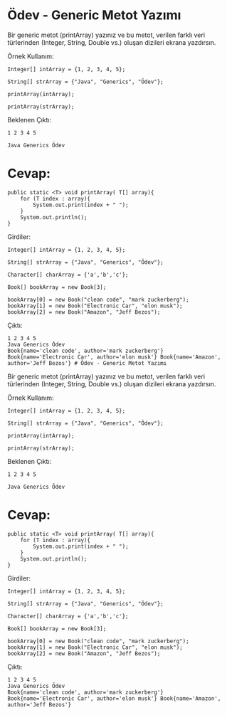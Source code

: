 # Ödev - Generic Metot Yazımı
Bir generic metot (printArray) yazınız ve bu metot, verilen farklı veri türlerinden (Integer, String, Double vs.) oluşan dizileri ekrana yazdırsın.

Örnek Kullanım:

    Integer[] intArray = {1, 2, 3, 4, 5};
    
    String[] strArray = {"Java", "Generics", "Ödev"};
    
    printArray(intArray);
    
    printArray(strArray);

Beklenen Çıktı:

    1 2 3 4 5
    
    Java Generics Ödev

# Cevap:

    public static <T> void printArray( T[] array){
        for (T index : array){
            System.out.print(index + " ");
        }
        System.out.println();
    }

Girdiler:

    Integer[] intArray = {1, 2, 3, 4, 5};

    String[] strArray = {"Java", "Generics", "Ödev"};

    Character[] charArray = {'a','b','c'};

    Book[] bookArray = new Book[3];

    bookArray[0] = new Book("clean code", "mark zuckerberg");
    bookArray[1] = new Book("Electronic Car", "elon musk");
    bookArray[2] = new Book("Amazon", "Jeff Bezos");

Çıktı:

    1 2 3 4 5
    Java Generics Ödev
    Book{name='clean code', author='mark zuckerberg'} Book{name='Electronic Car', author='elon musk'} Book{name='Amazon', author='Jeff Bezos'} # Ödev - Generic Metot Yazımı
Bir generic metot (printArray) yazınız ve bu metot, verilen farklı veri türlerinden (Integer, String, Double vs.) oluşan dizileri ekrana yazdırsın.

Örnek Kullanım:

    Integer[] intArray = {1, 2, 3, 4, 5};
    
    String[] strArray = {"Java", "Generics", "Ödev"};
    
    printArray(intArray);
    
    printArray(strArray);

Beklenen Çıktı:

    1 2 3 4 5
    
    Java Generics Ödev

# Cevap:

    public static <T> void printArray( T[] array){
        for (T index : array){
            System.out.print(index + " ");
        }
        System.out.println();
    }

Girdiler:

    Integer[] intArray = {1, 2, 3, 4, 5};

    String[] strArray = {"Java", "Generics", "Ödev"};

    Character[] charArray = {'a','b','c'};

    Book[] bookArray = new Book[3];

    bookArray[0] = new Book("clean code", "mark zuckerberg");
    bookArray[1] = new Book("Electronic Car", "elon musk");
    bookArray[2] = new Book("Amazon", "Jeff Bezos");

Çıktı:

    1 2 3 4 5
    Java Generics Ödev
    Book{name='clean code', author='mark zuckerberg'} Book{name='Electronic Car', author='elon musk'} Book{name='Amazon', author='Jeff Bezos'} 